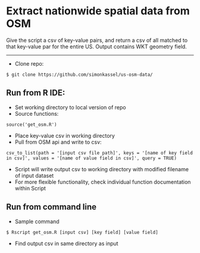 # Extract nationwide spatial data from OSM

Give the script a csv of key-value pairs, and return a csv of all matched to that key-value par for the entire US. Output contains WKT geometry field.

***

- Clone repo:
```{bash}
$ git clone https://github.com/simonkassel/us-osm-data/
```

## Run from R IDE:

- Set working directory to local version of repo
- Source functions:
```{r}
source('get_osm.R')
```
- Place key-value csv in working directory
- Pull from OSM api and write to csv:
```{r}
csv_to_list(path = '[input csv file path]', keys = '[name of key field in csv]', values = '[name of value field in csv]', query = TRUE)
```
- Script will write output csv to working directory with modified filename of input dataset
- For more flexible functionality, check individual function documentation within Script

## Run from command line
- Sample command
```{bash}
$ Rscript get_osm.R [input csv] [key field] [value field]
```
- Find output csv in same directory as input
